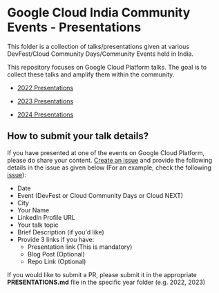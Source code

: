 # Google Cloud India Community Events - Presentations

This folder is a collection of talks/presentations given at various DevFest/Cloud Community Days/Community Events held in India. 

This repository focuses on Google Cloud Platform talks. The goal is to collect these talks and amplify them within the community. 

- [2022 Presentations](2022/PRESENTATIONS.md)

- [2023 Presentations](2023/PRESENTATIONS.md)

- [2024 Presentations](2024/PRESENTATIONS.md)

## How to submit your talk details?

If you have presented at one of the events on Google Cloud Platform, please do share your content. [Create an issue](https://github.com/rominirani/googlecloud-indiacommunity-contributions/issues) and provide the following details in the issue as given below (For an example, check the following [issue](https://github.com/rominirani/googlecloud-indiacommunity-presentations/issues/1)):

- Date
- Event (DevFest or Cloud Community Days or Cloud NEXT)
- City
- Your Name
- LinkedIn Profile URL
- Your talk topic
- Brief Description (if you'd like)
- Provide 3 links if you have:
  - Presentation link (This is mandatory)
  - Blog Post (Optional)
  - Repo Link (Optional)

If you would like to submit a PR, please submit it in the appropriate **PRESENTATIONS.md** file in the specific year folder (e.g. 2022, 2023)
